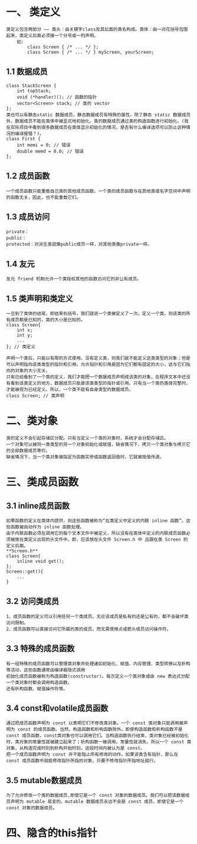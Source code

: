 # 一、 类定义
    类定义包含两部分 —— 类头：由关键字class及其后面的类名构成。类体：由一对花括号包围起来，类定义后面必须接一个分号或一列声明。
        如: 
            class Screen { /* ... */ };
            class Screen { /* ... */ } myScreen, yourScreen;
## 1.1 数据成员 
    class StackScreen {
        int topStack;
        void (*handler)(); // 函数的指针
        vector<Screen> stack; // 类的 vector
    };
    类也可以有静态static 数据成员，静态数据成员有特殊的属性。除了静态 static 数据成员外，数据成员不能在类体中被显式地初始化。类的数据成员通过类的构造函数进行初始化。(我在实际项目中看到很多数据成员在类体显示初始化的情况，是否有什么编译选项可以防止这种情况的编译报错？)。
    class First {
        int memi = 0; // 错误
        double memd = 0.0; // 错误
    };
## 1.2 成员函数
    一个成员函数只能重载自己类的其他成员函数，一个类的成员函数与在其他类或名字空间中声明的函数无关，因此，也不能重载它们。
## 1.3 成员访问
    private：
    public：
    protected：对派生类就像public成员一样，对其他类像private一样。
## 1.4 友元
    友元 friend 机制允许一个类授权其他的函数访问它的非公有成员。
## 1.5 类声明和类定义
    一旦到了类体的结尾，即结束右括号，我们就说一个类被定义了一次。定义一个类，则该类的所有成员都是已知的，类的大小是已知的。
    class Screen{
        int x;
        int y;
        ...
    }; // 类定义

    声明一个类后，只能以有限的方式使用。没有定义类，则我们就不能定义这类类型的对象；但是可以声明指向该类类型的指针和引用。允许指针和引用是因为它们都有固定的大小，这与它们指向的对象的大小无关。
    只有已经看到了一个类的定义，我们才能把一个数据成员声明成该类的对象，在程序文本中还没有看到该类定义的地方，数据成员只能是该类类型的指针或引用。只有当一个类的类体完整时，才能被视为已经定义。所以，一个类不能有自身类型的数据成员。
    class Screen; // 类声明
# 二、类对象
    类的定义不会引起存储区分配。只有当定义一个类的对象时，系统才会分配存储区。
    一个对象可以被同一类类型的另一个对象初始化或赋值，缺省情况下，拷贝一个类对象与拷贝它的全部数据成员等价。
    缺省情况下，当一个类对象被指定为函数实参或函数返回值时，它就被按值传递。
# 三、类成员函数
## 3.1 inline成员函数
    如果函数的定义在类体内提供，则这些函数被称为“在类定义中定义的内联 inline 函数”。这些函数被自动作为 inline 函数处理。
    由于内联函数必须在调用它的每个文本文件中被定义，所以没有在类体中定义的内联成员函数必须被放在类定义出现的头文件中。即，应该放在头文件 Screen.h 中 且跟在类 Screen 的定义后面。
    **Screen.h**
    class Screen{
        inline void get();
    };
    Screen::get(){
        ...
    }
## 3.2 访问类成员
    1、成员函数的定义可以引用任何一个类成员，无论该成员是私有的还是公有的，都不会破坏类访问限制。
    2、成员函数可以直接访问它所属的类的成员，而无需使用点或箭头成员访问操作符。 
## 3.3 特殊的成员函数
    有一组特殊的成员函数可以管理类对象并处理诸如初始化、赋值、内存管理、类型转换以及析构等活动，这些函数通常由编译器隐式调用
    初始化成员函数被称为构造函数(constructor)。每次定义一个类对象或由 new 表达式分配一个类对象时都会调用构造函数。
    还有析构函数、赋值操作符等。
## 3.4 const和volatile成员函数
    通过把成员函数声明为 const 以表明它们不修改类对象。一个 const 类对象只能调用被声明为 const 的成员函数。当然，构造函数和析构函数除外。即使构造函数和析构函数不是 const 成员函数，const类对象也可以调用它们。当构造函数执行结束，类对象已经被初始化时，类对象的常量性就被建立起来了；析构函数一被调用，常量性就消失。所以一个 const 类对象，从构造完成时刻到析构开始时刻，这段时间内被认为是 const。
    把一个成员函数声明为 const 并不能阻止所有修改的动作。如果该类含有指针，那么在 const 成员函数中就能修改指针所指的对象，只要不修改指针所指地址就行。
## 3.5 mutable数据成员
    为了允许修改一个类的数据成员,即使它是一个 const 对象的数据成员。我们可以把该数据成员声明为 mutable 易变的。mutable 数据成员永远不会是 const 成员，即使它是一个 const 对象的数据成员。
# 四、隐含的this指针